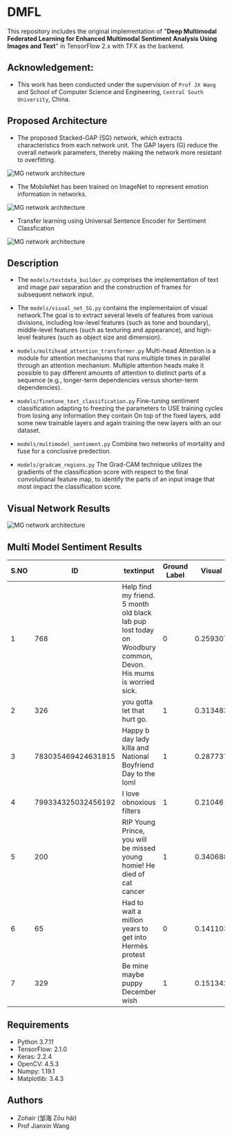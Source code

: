 
# DMFL

This repository includes the original implementation of "**Deep Multimodal Federated Learning for Enhanced Multimodal Sentiment Analysis Using Images and Text**"  in TensorFlow 2.x with TFX as the backend. 

## Acknowledgement:
- This work has been conducted under the supervision of `Prof JX Wang` and School of Computer Science and Engineering, `Central South University`, China.


## Proposed Architecture

-  The proposed Stacked-GAP (SG) network, which extracts characteristics from each network unit. The GAP layers (G) reduce the overall network parameters, thereby making the network more resistant to overfitting.

![MG network architecture](https://raw.githubusercontent.com/zohairahmed007/DMFL/main/architecture/Stackedgap.jpg)



-  The MobileNet has been trained on ImageNet to represent emotion information in networks. 

![MG network architecture](https://raw.githubusercontent.com/zohairahmed007/DMFL/main/architecture/MobileNet.jpg)



-  Transfer learning using Universal Sentence Encoder for Sentiment Classfication 

![MG network architecture](https://raw.githubusercontent.com/zohairahmed007/DMFL/main/architecture/use.png)

## Description


- The `models/textdata_builder.py` comprises the implementation of text and image pair separation and the construction of frames for subsequent network input.


- The `models/visual_net_SG.py` contains the implementaion of visual network.The goal is to extract several levels of features from various divisions, including low-level features (such as tone and boundary), middle-level features (such as texturing and appearance), and high-level features (such as object size and dimension).

- `models/multihead_attention_transformer.py` Multi-head Attention is a module for attention mechanisms that runs multiple times in parallel through an attention mechanism. Multiple attention heads make it possible to pay different amounts of attention to distinct parts of a sequence (e.g., longer-term dependencies versus shorter-term dependencies).

- `models/finetune_text_classification.py` Fine-tuning sentiment classification adapting to freezing the parameters to USE training cycles from losing any information they contain On top of the fixed layers, add some new trainable layers and again training the new layers with an our dataset.

- `models/multimodel_sentiment.py` Combine two networks of mortality and fuse for a conclusive predection. 

- `models/gradcam_regions.py` The Grad-CAM technique utilizes the gradients of the classification score with respect to the final convolutional feature map, to identify the parts of an input image that most impact the classification score. 

## Visual Network Results
![MG network architecture](https://raw.githubusercontent.com/zohairahmed007/DMFL/main/results/regions.png)


## Multi Model Sentiment Results

| S.NO | ID |textinput |Ground Label|Visual|Visual|Text|Text|Fusion|Fusion|
| ---| --- | --- | --- | --- | --- | --- | --- | --- | --- |
|1|768|Help find my friend. 5 month old black lab pup lost today on Woodbury common, Devon. His mums is worried sick.|0|0.259307|0.740693|0.999341|0.999341|0.000658914|0.629324|0.370676|0
|2|326|you gotta let that hurt go.|1|0.313483|0.686517|0.00205311|0.00205311|0.997947|0.157768|0.842232|1
|3|783035469424631815|Happy b day lady killa and National Boyfriend Day to the loml|1|0.287737|0.712263|0.00000612558|0.00000612558|0.999994|0.143872|0.856128|1
|4|799334325032456192|I love obnoxious filters|1|0.21046|0.78954|0.682003|0.682003|0.317997|0.446231|0.553769|1
|5|200|RIP Young Prince, you will be missed young homie! He died of cat cancer|1|0.340688|0.659312|0.97087|0.97087|0.0291301|0.655779|0.344221|0
|6|65|Had to wait a million years to get into Hermès protest|0|0.141103|0.858897|0.953687|0.953687|0.0463129|0.547395|0.452605|0
|7|329|Be mine maybe puppy December wish|1|0.151342|0.848658|0.0000000698548|0.0000000698548|1|0.0756712|0.924329|1



## Requirements

- Python 3.7.11
- TensorFlow: 2.1.0
- Keras: 2.2.4
- OpenCV: 4.5.3
- Numpy: 1.19.1
- Matplotlib: 3.4.3




## Authors

- Zohair (邹海 Zōu hǎi)
- Prof Jianxin Wang
